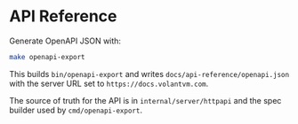 # API Reference

Generate OpenAPI JSON with:

```bash
make openapi-export
```

This builds `bin/openapi-export` and writes `docs/api-reference/openapi.json` with the server URL set to `https://docs.volantvm.com`.

The source of truth for the API is in `internal/server/httpapi` and the spec builder used by `cmd/openapi-export`.
